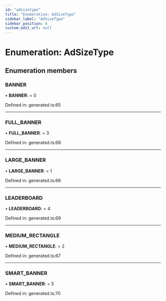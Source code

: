 ```yaml
---
id: "adsizetype"
title: "Enumeration: AdSizeType"
sidebar_label: "AdSizeType"
sidebar_position: 0
custom_edit_url: null
---
```


# Enumeration: AdSizeType

## Enumeration members

### BANNER

• **BANNER**: = 0

Defined in: generated.ts:65

___

### FULL\_BANNER

• **FULL\_BANNER**: = 3

Defined in: generated.ts:68

___

### LARGE\_BANNER

• **LARGE\_BANNER**: = 1

Defined in: generated.ts:66

___

### LEADERBOARD

• **LEADERBOARD**: = 4

Defined in: generated.ts:69

___

### MEDIUM\_RECTANGLE

• **MEDIUM\_RECTANGLE**: = 2

Defined in: generated.ts:67

___

### SMART\_BANNER

• **SMART\_BANNER**: = 5

Defined in: generated.ts:70
